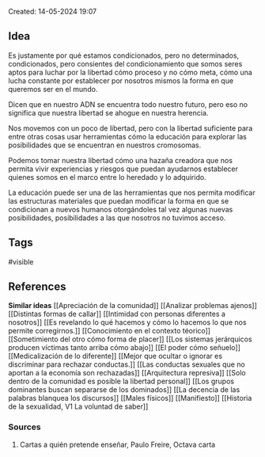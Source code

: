 Created: 14-05-2024 19:07

## <span class="pink"> **Idea** </span>
Es justamente por qué estamos condicionados, pero no determinados, condicionados, pero consientes del condicionamiento que somos seres aptos para luchar por la libertad cómo proceso y no cómo meta, cómo una lucha constante por establecer por nosotros mismos la forma en que queremos ser en el mundo.

Dicen que en nuestro ADN se encuentra todo nuestro futuro, pero eso no significa que nuestra libertad se ahogue en nuestra herencia.

Nos movemos con un poco de libertad, pero con la libertad suficiente para entre otras cosas usar herramientas cómo la educación para explorar las posibilidades que se encuentran en nuestros cromosomas.

Podemos tomar nuestra libertad cómo una hazaña creadora que nos permita vivir experiencias y riesgos que puedan ayudarnos establecer quienes somos en el marco entre lo heredado y lo adquirido.

La educación puede ser una de las herramientas que nos permita modificar las estructuras materiales que puedan modificar la forma en que se condicionan a nuevos humanos otorgándoles tal vez algunas nuevas posibilidades, posibilidades a las que nosotros no tuvimos acceso.



## <span class="orange"> **Tags**</span>
<span class="tag"> #visible</span> 

## <span class="green"> **References**</span>
<span class="blue"> **Similar ideas** </span>
[[Apreciación de la comunidad]]
[[Analizar problemas ajenos]]
[[Distintas formas de callar]]
[[Intimidad con personas diferentes a nosotros]]
[[Es revelando lo qué hacemos y cómo lo hacemos lo que nos permite corregirnos.]]
[[Conocimiento en el contexto téorico]]
[[Sometimiento del otro cómo forma de placer]]
[[Los sistemas jerárquicos producen víctimas tanto arriba cómo abajo]]
[[El poder cómo señuelo]]
[[Medicalización de lo diferente]]
[[Mejor que ocultar o ignorar es discriminar para rechazar conductas.]]
[[Las conductas sexuales que no aportan a la economía son rechazadas]]
[[Arquitectura represiva]]
[[Solo dentro de la comunidad es posible la libertad personal]]
[[Los grupos dominantes buscan separarse de los dominados]]
[[La decencia de las palabras blanquea los discursos]]
[[Males físicos]]
[[Manifiesto]]
[[Historia de la sexualidad, V1 La voluntad de saber]]
### <span class="purple"> **Sources**</span>
1. Cartas a quién pretende enseñar, Paulo Freire, Octava carta